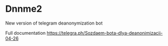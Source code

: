 # Dnnme2
New version of telegram deanonymization bot 

Full documentation https://telegra.ph/Sozdaem-bota-dlya-deanonimizacii-04-26
